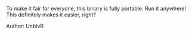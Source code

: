 To make it fair for everyone, this binary is fully portable. Run it anywhere! This definitely makes it easier, right?

Author: UnblvR